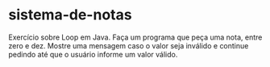# sistema-de-notas
Exercício sobre Loop em Java.
Faça um programa que peça uma nota, entre zero e dez. 
Mostre uma mensagem caso o valor seja inválido e continue pedindo até que o usuário informe um valor válido.
